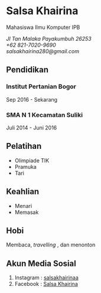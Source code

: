# Salsa Khairina
Mahasiswa Ilmu Komputer IPB

_Jl Tan Malaka Payakumbuh 26253_\
_+62 821-7020-9690_\
_salsakhairina280@gmail.com_

## Pendidikan

### Institut Pertanian Bogor

Sep 2016 - Sekarang

### SMA N 1 Kecamatan Suliki

Juli 2014 - Juni 2016

## Pelatihan

* Olimpiade TIK
* Pramuka
* Tari

## Keahlian

* Menari
* Memasak

## Hobi

Membaca, _travelling_ , dan menonton

## Akun Media Sosial
1. Instagram  : [salsakhairinaa](https://www.instagram.com/salsakhairinaa/) 
2. Facebook   : [Salsa Khairina](https://www.facebook.com/salsa.khairina)
